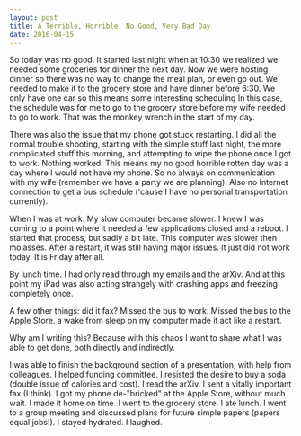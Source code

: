 ```yaml
---
layout: post
title: A Terrible, Horrible, No Good, Very Bad Day
date: 2016-04-15
---
```


So today was no good. It started last night when at 10:30 we realized we needed some groceries for dinner the next day. Now we were hosting dinner so there was no way to change the meal plan, or even go out. We needed to make it to the grocery store and have dinner before 6:30. We only have one car so this means some interesting scheduling In this case, the schedule was for me to go to the grocery store before my wife needed to go to work. That was the monkey wrench in the start of my day.

There was also the issue that my phone got stuck restarting. I did all the normal trouble shooting, starting with the simple stuff last night, the more complicated stuff this morning, and attempting to wipe the phone once I got to work. Nothing worked. This means my no good horrible rotten day was a day where I would not have my phone. So no always on communication with my wife (remember we have a party we are planning). Also no Internet connection to get a bus schedule ('cause I have no personal transportation currently).

When I was at work. My slow computer became slower. I knew I was coming to a point where it needed a few applications closed and a reboot. I started that process, but sadly a bit late. This computer was slower then molasses. After a restart, it was still having major issues. It just did not work today. It is Friday after all.

By lunch time. I had only read through my emails and the arXiv. And at this point my iPad was also acting strangely with crashing apps and freezing completely once.

A few other things: did it fax? Missed the bus to work. Missed the bus to the Apple Store. a wake from sleep on my computer made it act like a restart.

Why am I writing this? Because with this chaos I want to share what I was able to get done, both directly and indirectly.

I was able to finish the background section of a presentation, with help from colleagues. I helped funding committee. I resisted the desire to buy a soda (double issue of calories and cost). I read the arXiv. I sent a vitally important fax (I think). I got my phone de-"bricked" at the Apple Store, without much wait. I made it home on time. I went to the grocery store. I ate lunch. I went to a group meeting and discussed plans for future simple papers (papers equal jobs!). I stayed hydrated. I laughed.
